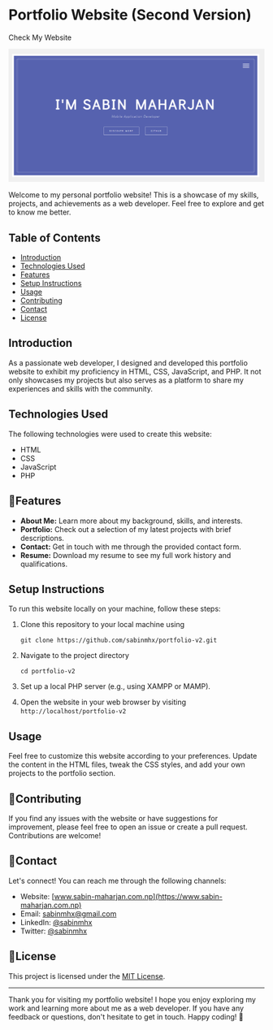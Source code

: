 # Portfolio Website (Second Version)

<a herf="https://www.sabin-maharjan.com.np" target="_blank">Check My Website</a>

![Portfolio Website](assets/img/personal_portfolio_v2.png)

Welcome to my personal portfolio website! This is a showcase of my skills, projects, and achievements as a web developer. Feel free to explore and get to know me better.

## Table of Contents

- [Introduction](#introduction)
- [Technologies Used](#technologies-used)
- [Features](#features)
- [Setup Instructions](#setup-instructions)
- [Usage](#usage)
- [Contributing](#contributing)
- [Contact](#contact)
- [License](#license)

## Introduction

As a passionate web developer, I designed and developed this portfolio website to exhibit my proficiency in HTML, CSS, JavaScript, and PHP. It not only showcases my projects but also serves as a platform to share my experiences and skills with the community.

## Technologies Used

The following technologies were used to create this website:

- HTML
- CSS
- JavaScript
- PHP

## 🚀Features

- **About Me:** Learn more about my background, skills, and interests.
- **Portfolio:** Check out a selection of my latest projects with brief descriptions.
- **Contact:** Get in touch with me through the provided contact form.
- **Resume:** Download my resume to see my full work history and qualifications.

## Setup Instructions

To run this website locally on your machine, follow these steps:

1. Clone this repository to your local machine using
    ```
    git clone https://github.com/sabinmhx/portfolio-v2.git
    ```

2. Navigate to the project directory

    ```
    cd portfolio-v2
    ```
3. Set up a local PHP server (e.g., using XAMPP or MAMP).

4. Open the website in your web browser by visiting `http://localhost/portfolio-v2`


## Usage

Feel free to customize this website according to your preferences. Update the content in the HTML files, tweak the CSS styles, and add your own projects to the portfolio section.

## 🤝Contributing

If you find any issues with the website or have suggestions for improvement, please feel free to open an issue or create a pull request. Contributions are welcome!

## 📧Contact

Let's connect! You can reach me through the following channels:

- Website: [www.sabin-maharjan.com.np](https://www.sabin-maharjan.com.np)
- Email: sabinmhx@gmail.com
- LinkedIn: [@sabinmhx](https://www.linkedin.com/in/sabinmhx)
- Twitter: [@sabinmhx](https://twitter.com/sabinmhx)

## 📄License

This project is licensed under the [MIT License](LICENSE).

---

Thank you for visiting my portfolio website! I hope you enjoy exploring my work and learning more about me as a web developer. If you have any feedback or questions, don't hesitate to get in touch. Happy coding! 🚀
